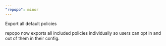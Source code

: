 ```yaml
---
"repopo": minor
---
```


Export all default policies

repopo now exports all included policies individually so users can opt in and out of them in their config.
